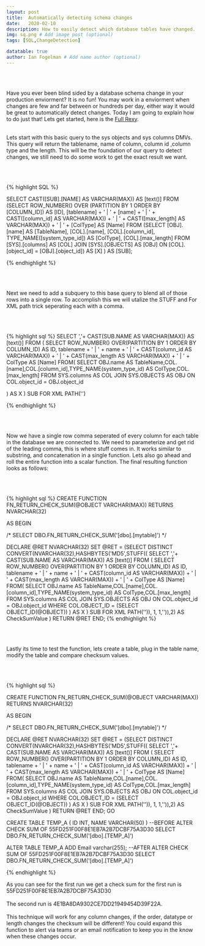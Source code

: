 ```yaml
---
layout: post
title:  Automatically detecting schema changes
date:   2020-02-10
description: How to easily detect which database tables have changed.
img: sq.png # Add image post (optional)
tags: [SQL,ChangeDetection]

datatable: true
author: Ian Fogelman # Add name author (optional)
---
```

<meta property="og:title" content="Automatically detecting schema changes">
<meta property="og:description" content="A blog by Ian Fogelman.">
<meta property="og:image" content="https://repository-images.githubusercontent.com/190807493/a3610e80-bed1-11e9-87ac-2a4f0aa3b2ee">
<meta property="og:url" content="https://repository-images.githubusercontent.com/190807493/a3610e80-bed1-11e9-87ac-2a4f0aa3b2ee">

<br>
<br>

Have you ever been blind sided by a database schema change in your production enviorment? It is no fun!
You may work in a enviorment when changes are few and far between or hundreds per day, either way it would be great to automatically detect changes.
Today I am going to explain how to do just that! Lets get started, here is the <a href="" target="_blank">Full Rexy</a>.
<br>
<br>

Lets start with this basic query to the sys objects and sys columns DMVs. This query will return the tablename, name of column, column id ,column type and the length.
This will be the foundation of our query to detect changes, we still need to do some work to get the exact result we want.

<br>
<br>

{% highlight SQL %}

SELECT CAST([SUB].[NAME] AS VARCHAR(MAX)) AS [text()]
FROM
    (SELECT ROW_NUMBER() OVER (PARTITION BY 1 ORDER BY [COLUMN_ID]) AS [ID],
            [tablename] + ' | ' + [name] + ' | '
            + CAST([column_id] AS VARCHAR(MAX)) + ' | '
            + CAST([max_length] AS VARCHAR(MAX)) + ' | ' + [ColType] AS [Name]
     FROM
         (SELECT [OBJ].[name] AS [TableName],
                 [COL].[name],
                 [COL].[column_id],
                 TYPE_NAME([system_type_id]) AS [ColType],
                 [COL].[max_length]
          FROM
              [SYS].[columns] AS [COL]
              JOIN [SYS].[OBJECTS] AS [OBJ]
              ON [COL].[object_id] = [OBJ].[object_id]) AS [X] ) AS [SUB];

{% endhighlight %}

<br>
<br>

Next we need to add a subquery to this base query to blend all of those rows into a single row.
To accomplish this we will utalize the STUFF and For XML path trick seperating each with a comma.

<br>
<br>

{% highlight sql %}
SELECT ','+ CAST(SUB.NAME AS VARCHAR(MAX)) AS [text()]
                        FROM (
						SELECT ROW_NUMBER() OVER(PARTITION BY 1 ORDER BY COLUMN_ID) AS ID,
tablename + ' | ' + name + ' | ' + CAST(column_id AS VARCHAR(MAX)) + ' | ' + CAST(max_length AS VARCHAR(MAX)) + ' | ' + ColType AS [Name] 
FROM(
SELECT OBJ.name AS TableName,COL.[name],COL.[column_id],TYPE_NAME(system_type_id) AS ColType,COL.[max_length]
FROM SYS.columns AS COL
	JOIN SYS.OBJECTS AS OBJ
	ON COL.object_id = OBJ.object_id

) AS X ) SUB
FOR XML PATH('')

{% endhighlight %}

<br> 
<br>

Now we have a single row comma seperated of every column for each table in the database we are connected to.
We need to parameterize and get rid of the leading comma, this is where stuff comes in. It works similar to substring,
and concatenation in a single function. Lets also go ahead and roll the entire function into a scalar function. The final resulting function looks as follows:

<br> 
<br>

{% highlight sql %}
CREATE FUNCTION FN_RETURN_CHECK_SUM(@OBJECT VARCHAR(MAX))
RETURNS NVARCHAR(32)

AS
BEGIN

/*
SELECT DBO.FN_RETURN_CHECK_SUM('[dbo].[mytable]')
*/


DECLARE @RET NVARCHAR(32)
SET @RET = (SELECT 
	   DISTINCT 
            CONVERT(NVARCHAR(32),HASHBYTES('MD5',STUFF((    SELECT ','+ CAST(SUB.NAME AS VARCHAR(MAX)) AS [text()]
                        FROM (
						SELECT ROW_NUMBER() OVER(PARTITION BY 1 ORDER BY COLUMN_ID) AS ID,
tablename + ' | ' + name + ' | ' + CAST(column_id AS VARCHAR(MAX)) + ' | ' + CAST(max_length AS VARCHAR(MAX)) + ' | ' + ColType AS [Name] 
FROM(
SELECT OBJ.name AS TableName,COL.[name],COL.[column_id],TYPE_NAME(system_type_id) AS ColType,COL.[max_length]
FROM SYS.columns AS COL
	JOIN SYS.OBJECTS AS OBJ
	ON COL.object_id = OBJ.object_id
WHERE COL.OBJECT_ID = 
(SELECT OBJECT_ID(@OBJECT))
) AS X ) SUB
FOR XML PATH('')), 1, 1,'')),2) AS CheckSumValue )
RETURN @RET
END;
{% endhighlight %}

<br>
<br>

Lastly its time to test the function, lets create a table, plug in the table name, modify the table and compare checksum values.

<br>
<br>

{% highlight sql %}

CREATE FUNCTION FN_RETURN_CHECK_SUM(@OBJECT VARCHAR(MAX))
RETURNS NVARCHAR(32)

AS
BEGIN

/*
SELECT DBO.FN_RETURN_CHECK_SUM('[dbo].[mytable]')
*/


DECLARE @RET NVARCHAR(32)
SET @RET = (SELECT 
	   DISTINCT 
            CONVERT(NVARCHAR(32),HASHBYTES('MD5',STUFF((    SELECT ','+ CAST(SUB.NAME AS VARCHAR(MAX)) AS [text()]
                        FROM (
						SELECT ROW_NUMBER() OVER(PARTITION BY 1 ORDER BY COLUMN_ID) AS ID,
tablename + ' | ' + name + ' | ' + CAST(column_id AS VARCHAR(MAX)) + ' | ' + CAST(max_length AS VARCHAR(MAX)) + ' | ' + ColType AS [Name] 
FROM(
SELECT OBJ.name AS TableName,COL.[name],COL.[column_id],TYPE_NAME(system_type_id) AS ColType,COL.[max_length]
FROM SYS.columns AS COL
	JOIN SYS.OBJECTS AS OBJ
	ON COL.object_id = OBJ.object_id
WHERE COL.OBJECT_ID = 
(SELECT OBJECT_ID(@OBJECT))
) AS X ) SUB
FOR XML PATH('')), 1, 1,'')),2) AS CheckSumValue )
RETURN @RET
END;
GO

CREATE TABLE TEMP_A
(
ID INT,
NAME VARCHAR(50)
)
--BEFORE ALTER CHECK SUM OF 55FD251F00F8E1EB7A2B7DCBF75A3D30
SELECT DBO.FN_RETURN_CHECK_SUM('[dbo].[TEMP_A]')

ALTER TABLE TEMP_A
ADD Email varchar(255);
--AFTER ALTER CHECK SUM OF 55FD251F00F8E1EB7A2B7DCBF75A3D30
SELECT DBO.FN_RETURN_CHECK_SUM('[dbo].[TEMP_A]')

{% endhighlight %}

As you can see for the first run we get a check sum for the first run is 55FD251F00F8E1EB7A2B7DCBF75A3D30
<br> 
<br>
The second run is 4E1BA8DA9302CE7DD21949454D39F22A.
<br> 
<br>
This technique will work for any column changes, if the order, datatype or length changes the checksum will be different!
You could expand this function to alert via teams or an email notification to keep you in the know when these changes occur.

